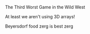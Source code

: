 The Third Worst Game in the Wild West

At least we aren't using 3D arrays!

Beyersdorf food zerg is best zerg